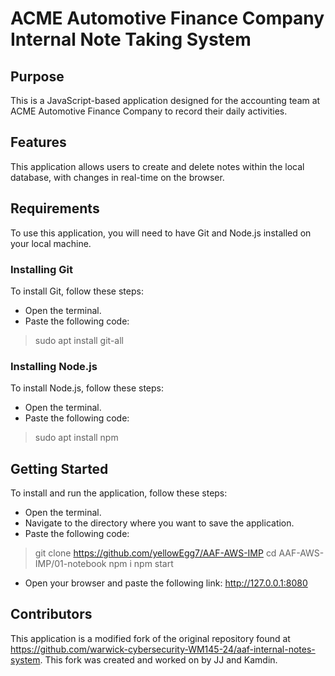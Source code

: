 # ACME Automotive Finance Company Internal Note Taking System

## Purpose
This is a JavaScript-based application designed for the accounting team at ACME Automotive Finance Company to record their daily activities.

## Features
This application allows users to create and delete notes within the local database, with changes in real-time on the browser.

## Requirements
To use this application, you will need to have Git and Node.js installed on your local machine.

### Installing Git
To install Git, follow these steps:
* Open the terminal.
* Paste the following code:
> sudo apt install git-all

### Installing Node.js
To install Node.js, follow these steps:
* Open the terminal.
* Paste the following code:
> sudo apt install npm

## Getting Started
To install and run the application, follow these steps:
* Open the terminal.
* Navigate to the directory where you want to save the application.
* Paste the following code:
> git clone https://github.com/yellowEgg7/AAF-AWS-IMP
> cd AAF-AWS-IMP/01-notebook
> npm i
> npm start
* Open your browser and paste the following link: http://127.0.0.1:8080
## Contributors
This application is a modified fork of the original repository found at https://github.com/warwick-cybersecurity-WM145-24/aaf-internal-notes-system. 
This fork was created and worked on by JJ and Kamdin.

